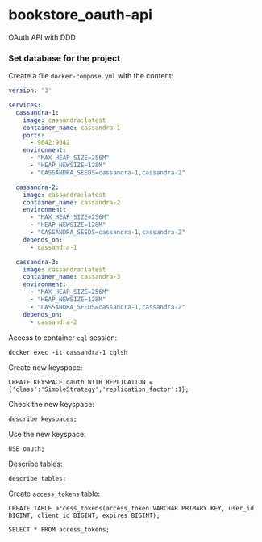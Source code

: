 # bookstore_oauth-api
OAuth API with DDD

### Set database for the project
Create a file `docker-compose.yml` with the content:
```yaml
version: '3'

services:
  cassandra-1:
    image: cassandra:latest
    container_name: cassandra-1
    ports:
      - 9042:9042
    environment:
      - "MAX_HEAP_SIZE=256M"
      - "HEAP_NEWSIZE=128M"
      - "CASSANDRA_SEEDS=cassandra-1,cassandra-2"

  cassandra-2:
    image: cassandra:latest
    container_name: cassandra-2
    environment:
      - "MAX_HEAP_SIZE=256M"
      - "HEAP_NEWSIZE=128M"
      - "CASSANDRA_SEEDS=cassandra-1,cassandra-2"
    depends_on:
      - cassandra-1

  cassandra-3:
    image: cassandra:latest
    container_name: cassandra-3
    environment:
      - "MAX_HEAP_SIZE=256M"
      - "HEAP_NEWSIZE=128M"
      - "CASSANDRA_SEEDS=cassandra-1,cassandra-2"
    depends_on:
      - cassandra-2
```

Access to container `cql` session:
```shell
docker exec -it cassandra-1 cqlsh
```

Create new keyspace:
```shell
CREATE KEYSPACE oauth WITH REPLICATION = {'class':'SimpleStrategy','replication_factor':1};
```

Check the new keyspace:
```shell
describe keyspaces;
```

Use the new keyspace:
```shell
USE oauth;
```

Describe tables:
```shell
describe tables;
```

Create `access_tokens` table:
```cql
CREATE TABLE access_tokens(access_token VARCHAR PRIMARY KEY, user_id BIGINT, client_id BIGINT, expires BIGINT);
```

```cql
SELECT * FROM access_tokens;
```
